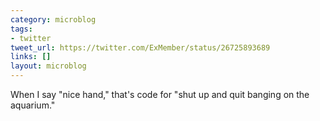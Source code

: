 ```yaml
---
category: microblog
tags:
- twitter
tweet_url: https://twitter.com/ExMember/status/26725893689
links: []
layout: microblog
---
```

When I say "nice hand," that's code for "shut up and quit banging on the aquarium."
